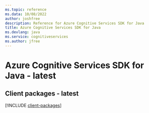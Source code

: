 ```yaml
---
ms.topic: reference
ms.data: 10/08/2022
author: joshfree
description: Reference for Azure Cognitive Services SDK for Java
title: Azure Cognitive Services SDK for Java
ms.devlang: java
ms.service: cognitiveservices
ms.author: jfree
---
```

# Azure Cognitive Services SDK for Java - latest

## Client packages - latest
[!INCLUDE [client-packages](cognitive-services-client-index.md)]